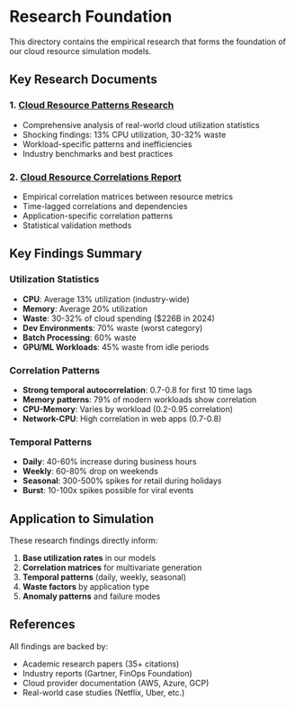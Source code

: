 # Research Foundation

This directory contains the empirical research that forms the foundation of our cloud resource simulation models.

## Key Research Documents

### 1. [Cloud Resource Patterns Research](../cloud-resource-patterns-research.md)
- Comprehensive analysis of real-world cloud utilization statistics
- Shocking findings: 13% CPU utilization, 30-32% waste
- Workload-specific patterns and inefficiencies
- Industry benchmarks and best practices

### 2. [Cloud Resource Correlations Report](../cloud-resource-correlations-report.md)
- Empirical correlation matrices between resource metrics
- Time-lagged correlations and dependencies
- Application-specific correlation patterns
- Statistical validation methods

## Key Findings Summary

### Utilization Statistics
- **CPU**: Average 13% utilization (industry-wide)
- **Memory**: Average 20% utilization
- **Waste**: 30-32% of cloud spending ($226B in 2024)
- **Dev Environments**: 70% waste (worst category)
- **Batch Processing**: 60% waste
- **GPU/ML Workloads**: 45% waste from idle periods

### Correlation Patterns
- **Strong temporal autocorrelation**: 0.7-0.8 for first 10 time lags
- **Memory patterns**: 79% of modern workloads show correlation
- **CPU-Memory**: Varies by workload (0.2-0.95 correlation)
- **Network-CPU**: High correlation in web apps (0.7-0.8)

### Temporal Patterns
- **Daily**: 40-60% increase during business hours
- **Weekly**: 60-80% drop on weekends
- **Seasonal**: 300-500% spikes for retail during holidays
- **Burst**: 10-100x spikes possible for viral events

## Application to Simulation

These research findings directly inform:
1. **Base utilization rates** in our models
2. **Correlation matrices** for multivariate generation
3. **Temporal patterns** (daily, weekly, seasonal)
4. **Waste factors** by application type
5. **Anomaly patterns** and failure modes

## References

All findings are backed by:
- Academic research papers (35+ citations)
- Industry reports (Gartner, FinOps Foundation)
- Cloud provider documentation (AWS, Azure, GCP)
- Real-world case studies (Netflix, Uber, etc.)